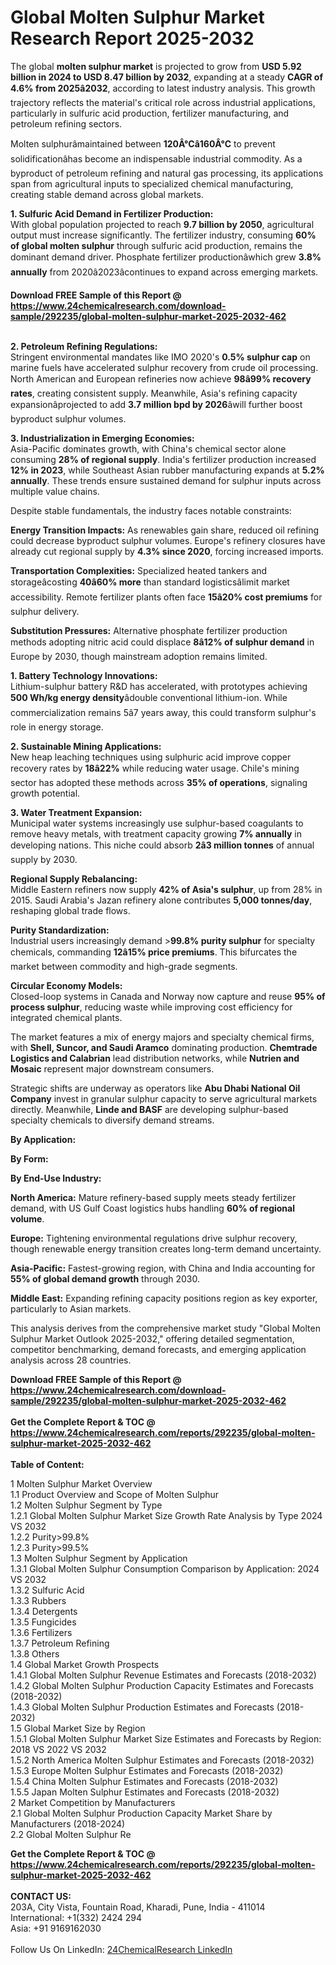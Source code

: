 <h1>Global Molten Sulphur Market Research Report 2025-2032</h1><p>The global <strong>molten sulphur market</strong> is projected to grow from <strong>USD 5.92 billion in 2024 to USD 8.47 billion by 2032</strong>, expanding at a steady <strong>CAGR of 4.6% from 2025â2032</strong>, according to latest industry analysis. This growth trajectory reflects the material's critical role across industrial applications, particularly in sulfuric acid production, fertilizer manufacturing, and petroleum refining sectors.</p><p>Molten sulphurâmaintained between <strong>120Â°Câ160Â°C</strong> to prevent solidificationâhas become an indispensable industrial commodity. As a byproduct of petroleum refining and natural gas processing, its applications span from agricultural inputs to specialized chemical manufacturing, creating stable demand across global markets.</p><p><strong>1. Sulfuric Acid Demand in Fertilizer Production:</strong><br>
With global population projected to reach <strong>9.7 billion by 2050</strong>, agricultural output must increase significantly. The fertilizer industry, consuming <strong>60% of global molten sulphur</strong> through sulfuric acid production, remains the dominant demand driver. Phosphate fertilizer productionâwhich grew <strong>3.8% annually</strong> from 2020â2023âcontinues to expand across emerging markets.</p><div><b>Download FREE Sample of this Report @ 
            <a href="https://www.24chemicalresearch.com/download-sample/292235/global-molten-sulphur-market-2025-2032-462">
            https://www.24chemicalresearch.com/download-sample/292235/global-molten-sulphur-market-2025-2032-462</a></b></div><br><p><strong>2. Petroleum Refining Regulations:</strong><br>
Stringent environmental mandates like IMO 2020's <strong>0.5% sulphur cap</strong> on marine fuels have accelerated sulphur recovery from crude oil processing. North American and European refineries now achieve <strong>98â99% recovery rates</strong>, creating consistent supply. Meanwhile, Asia's refining capacity expansionâprojected to add <strong>3.7 million bpd by 2026</strong>âwill further boost byproduct sulphur volumes.</p><p><strong>3. Industrialization in Emerging Economies:</strong><br>
Asia-Pacific dominates growth, with China's chemical sector alone consuming <strong>28% of regional supply</strong>. India's fertilizer production increased <strong>12% in 2023</strong>, while Southeast Asian rubber manufacturing expands at <strong>5.2% annually</strong>. These trends ensure sustained demand for sulphur inputs across multiple value chains.</p><p>Despite stable fundamentals, the industry faces notable constraints:</p><p><strong>Energy Transition Impacts:</strong> As renewables gain share, reduced oil refining could decrease byproduct sulphur volumes. Europe's refinery closures have already cut regional supply by <strong>4.3% since 2020</strong>, forcing increased imports.</p><p><strong>Transportation Complexities:</strong> Specialized heated tankers and storageâcosting <strong>40â60% more</strong> than standard logisticsâlimit market accessibility. Remote fertilizer plants often face <strong>15â20% cost premiums</strong> for sulphur delivery.</p><p><strong>Substitution Pressures:</strong> Alternative phosphate fertilizer production methods adopting nitric acid could displace <strong>8â12% of sulphur demand</strong> in Europe by 2030, though mainstream adoption remains limited.</p><p><strong>1. Battery Technology Innovations:</strong><br>
Lithium-sulphur battery R&amp;D has accelerated, with prototypes achieving <strong>500 Wh/kg energy density</strong>âdouble conventional lithium-ion. While commercialization remains 5â7 years away, this could transform sulphur's role in energy storage.</p><p><strong>2. Sustainable Mining Applications:</strong><br>
New heap leaching techniques using sulphuric acid improve copper recovery rates by <strong>18â22%</strong> while reducing water usage. Chile's mining sector has adopted these methods across <strong>35% of operations</strong>, signaling growth potential.</p><p><strong>3. Water Treatment Expansion:</strong><br>
Municipal water systems increasingly use sulphur-based coagulants to remove heavy metals, with treatment capacity growing <strong>7% annually</strong> in developing nations. This niche could absorb <strong>2â3 million tonnes</strong> of annual supply by 2030.</p><p><strong>Regional Supply Rebalancing:</strong><br>
	Middle Eastern refiners now supply <strong>42% of Asia's sulphur</strong>, up from 28% in 2015. Saudi Arabia's Jazan refinery alone contributes <strong>5,000 tonnes/day</strong>, reshaping global trade flows.</p><p><strong>Purity Standardization:</strong><br>
	Industrial users increasingly demand &gt;<strong>99.8% purity sulphur</strong> for specialty chemicals, commanding <strong>12â15% price premiums</strong>. This bifurcates the market between commodity and high-grade segments.</p><p><strong>Circular Economy Models:</strong><br>
	Closed-loop systems in Canada and Norway now capture and reuse <strong>95% of process sulphur</strong>, reducing waste while improving cost efficiency for integrated chemical plants.</p><p>The market features a mix of energy majors and specialty chemical firms, with <strong>Shell, Suncor, and Saudi Aramco</strong> dominating production. <strong>Chemtrade Logistics and Calabrian</strong> lead distribution networks, while <strong>Nutrien and Mosaic</strong> represent major downstream consumers.</p><p>Strategic shifts are underway as operators like <strong>Abu Dhabi National Oil Company</strong> invest in granular sulphur capacity to serve agricultural markets directly. Meanwhile, <strong>Linde and BASF</strong> are developing sulphur-based specialty chemicals to diversify demand streams.</p><p><strong>By Application:</strong></p><p><strong>By Form:</strong></p><p><strong>By End-Use Industry:</strong></p><p><strong>North America:</strong> Mature refinery-based supply meets steady fertilizer demand, with US Gulf Coast logistics hubs handling <strong>60% of regional volume</strong>.</p><p><strong>Europe:</strong> Tightening environmental regulations drive sulphur recovery, though renewable energy transition creates long-term demand uncertainty.</p><p><strong>Asia-Pacific:</strong> Fastest-growing region, with China and India accounting for <strong>55% of global demand growth</strong> through 2030.</p><p><strong>Middle East:</strong> Expanding refining capacity positions region as key exporter, particularly to Asian markets.</p><p>This analysis derives from the comprehensive market study "Global Molten Sulphur Market Outlook 2025-2032," offering detailed segmentation, competitor benchmarking, demand forecasts, and emerging application analysis across 28 countries.</p><div><b>Download FREE Sample of this Report @ 
            <a href="https://www.24chemicalresearch.com/download-sample/292235/global-molten-sulphur-market-2025-2032-462">
            https://www.24chemicalresearch.com/download-sample/292235/global-molten-sulphur-market-2025-2032-462</a></b></div><br><div><b>Get the Complete Report & TOC @ 
            <a href="https://www.24chemicalresearch.com/reports/292235/global-molten-sulphur-market-2025-2032-462">
            https://www.24chemicalresearch.com/reports/292235/global-molten-sulphur-market-2025-2032-462</a></b></div><br>
            <b>Table of Content:</b><p>1 Molten Sulphur Market Overview<br />
    1.1 Product Overview and Scope of Molten Sulphur<br />
    1.2 Molten Sulphur Segment by Type<br />
        1.2.1 Global Molten Sulphur Market Size Growth Rate Analysis by Type 2024 VS 2032<br />
        1.2.2 Purity>99.8%<br />
        1.2.3 Purity>99.5%<br />
    1.3 Molten Sulphur Segment by Application<br />
        1.3.1 Global Molten Sulphur Consumption Comparison by Application: 2024 VS 2032<br />
        1.3.2 Sulfuric Acid<br />
        1.3.3 Rubbers<br />
        1.3.4 Detergents<br />
        1.3.5 Fungicides<br />
        1.3.6 Fertilizers<br />
        1.3.7 Petroleum Refining<br />
        1.3.8 Others<br />
    1.4 Global Market Growth Prospects<br />
        1.4.1 Global Molten Sulphur Revenue Estimates and Forecasts (2018-2032)<br />
        1.4.2 Global Molten Sulphur Production Capacity Estimates and Forecasts (2018-2032)<br />
        1.4.3 Global Molten Sulphur Production Estimates and Forecasts (2018-2032)<br />
    1.5 Global Market Size by Region<br />
        1.5.1 Global Molten Sulphur Market Size Estimates and Forecasts by Region: 2018 VS 2022 VS 2032<br />
        1.5.2 North America Molten Sulphur Estimates and Forecasts (2018-2032)<br />
        1.5.3 Europe Molten Sulphur Estimates and Forecasts (2018-2032)<br />
        1.5.4 China Molten Sulphur Estimates and Forecasts (2018-2032)<br />
        1.5.5 Japan Molten Sulphur Estimates and Forecasts (2018-2032)<br />
2 Market Competition by Manufacturers<br />
    2.1 Global Molten Sulphur Production Capacity Market Share by Manufacturers (2018-2024)<br />
    2.2 Global Molten Sulphur Re</p><div><b>Get the Complete Report & TOC @ 
            <a href="https://www.24chemicalresearch.com/reports/292235/global-molten-sulphur-market-2025-2032-462">
            https://www.24chemicalresearch.com/reports/292235/global-molten-sulphur-market-2025-2032-462</a></b></div><br><b>CONTACT US:</b><br>
            203A, City Vista, Fountain Road, Kharadi, Pune, India - 411014<br>
            International: +1(332) 2424 294<br>
            Asia: +91 9169162030 <br><br>
            Follow Us On LinkedIn: <a href="https://www.linkedin.com/company/24chemicalresearch/">24ChemicalResearch LinkedIn</a>